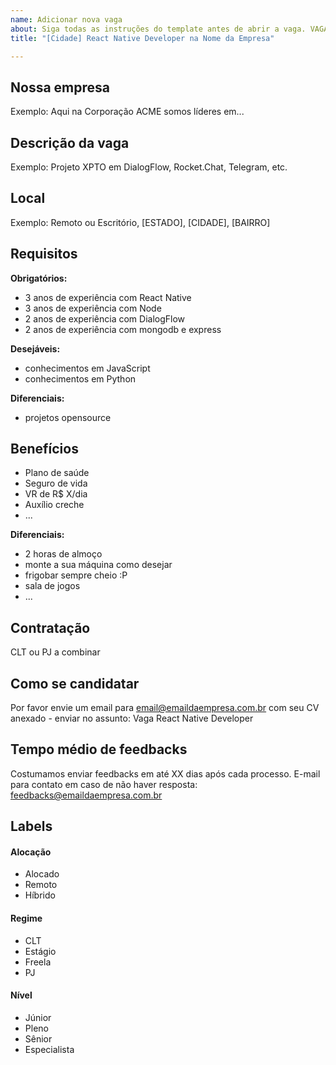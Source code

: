 ```yaml
---
name: Adicionar nova vaga
about: Siga todas as instruções do template antes de abrir a vaga. VAGAS FORA DO TEMPLATE SERÃO EXCLUÍDAS.
title: "[Cidade] React Native Developer na Nome da Empresa"

---
```


<!--
==================================================
POR FAVOR, SÓ POSTE SE A VAGA FOR PARA REACT NATIVE DEVELOPER!

Não faça distinção de gênero no título da vaga.

Use: "React Native Developer" ao invés de
"Desenvolvedor de React Native" \o/

# Exemplo: `[São Paulo] React Native Developer na NOME DA EMPRESA`
==================================================
-->

## Nossa empresa

Exemplo: Aqui na Corporação ACME somos líderes em...

## Descrição da vaga

Exemplo: Projeto XPTO em DialogFlow, Rocket.Chat, Telegram, etc.

## Local

Exemplo: Remoto ou Escritório, [ESTADO], [CIDADE], [BAIRRO]

## Requisitos

**Obrigatórios:**

- 3 anos de experiência com React Native
- 3 anos de experiência com Node
- 2 anos de experiência com DialogFlow
- 2 anos de experiência com mongodb e express

**Desejáveis:**

- conhecimentos em JavaScript
- conhecimentos em Python

**Diferenciais:**

- projetos opensource

## Benefícios

- Plano de saúde
- Seguro de vida
- VR de R$ X/dia
- Auxílio creche
- ...

**Diferenciais:**

- 2 horas de almoço
- monte a sua máquina como desejar
- frigobar sempre cheio :P
- sala de jogos
- ...

## Contratação

CLT ou PJ a combinar

## Como se candidatar

Por favor envie um email para email@emaildaempresa.com.br com seu CV anexado - enviar no assunto: Vaga React Native Developer

## Tempo médio de feedbacks

Costumamos enviar feedbacks em até XX dias após cada processo.
E-mail para contato em caso de não haver resposta: feedbacks@emaildaempresa.com.br

## Labels

<!-- retire os labels que não fazem sentido à vaga -->

#### Alocação

- Alocado
- Remoto
- Híbrido

#### Regime

- CLT
- Estágio
- Freela
- PJ

#### Nível

- Júnior
- Pleno
- Sênior
- Especialista

